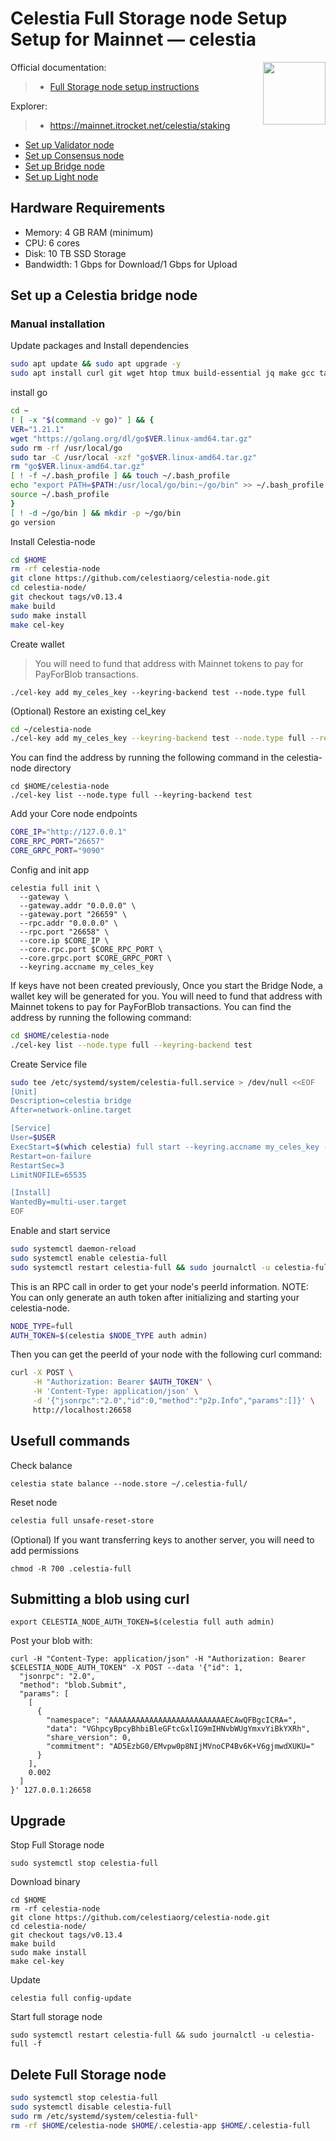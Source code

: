 <div>
<h1 align="left" style="display: flex;"> Celestia Full Storage node Setup Setup for Mainnet — celestia</h1>
<img src="https://avatars.githubusercontent.com/u/54859940?s=200&v=4"  style="float: right;" width="100" height="100"></img>
</div>

Official documentation:
>- [Full Storage node setup instructions](https://docs.celestia.org/nodes/full-storage-node)

Explorer:
>-  https://mainnet.itrocket.net/celestia/staking

- [Set up Validator node](https://github.com/itrocket-team/testnet_guides/blob/main/celestia/README.md)
- [Set up Consensus node](https://github.com/itrocket-team/testnet_guides/blob/main/celestia/consensus.md) 
- [Set up Bridge node](https://github.com/itrocket-team/testnet_guides/blob/main/celestia/bridge.md) 
- [Set up Light node](https://github.com/itrocket-team/testnet_guides/blob/main/celestia/light.md)    

## Hardware Requirements
 - Memory: 4 GB RAM (minimum)
 - CPU: 6 cores
 - Disk: 10 TB SSD Storage
 - Bandwidth: 1 Gbps for Download/1 Gbps for Upload

## Set up a Celestia bridge node 
### Manual installation

Update packages and Install dependencies

```bash
sudo apt update && sudo apt upgrade -y
sudo apt install curl git wget htop tmux build-essential jq make gcc tar clang pkg-config libssl-dev ncdu -y 
```

install go

```bash
cd ~
! [ -x "$(command -v go)" ] && {
VER="1.21.1"
wget "https://golang.org/dl/go$VER.linux-amd64.tar.gz"
sudo rm -rf /usr/local/go
sudo tar -C /usr/local -xzf "go$VER.linux-amd64.tar.gz"
rm "go$VER.linux-amd64.tar.gz"
[ ! -f ~/.bash_profile ] && touch ~/.bash_profile
echo "export PATH=$PATH:/usr/local/go/bin:~/go/bin" >> ~/.bash_profile
source ~/.bash_profile
}
[ ! -d ~/go/bin ] && mkdir -p ~/go/bin
go version
```

Install Celestia-node

```bash
cd $HOME
rm -rf celestia-node
git clone https://github.com/celestiaorg/celestia-node.git
cd celestia-node/
git checkout tags/v0.13.4 
make build 
sudo make install 
make cel-key 
```

Create wallet
>You will need to fund that address with Mainnet tokens to pay for PayForBlob transactions.

~~~
./cel-key add my_celes_key --keyring-backend test --node.type full
~~~

(Optional) Restore an existing cel_key

~~~bash
cd ~/celestia-node
./cel-key add my_celes_key --keyring-backend test --node.type full --recover
~~~

You can find the address by running the following command in the celestia-node directory
~~~
cd $HOME/celestia-node
./cel-key list --node.type full --keyring-backend test
~~~

Add your Core node endpoints

~~~bash
CORE_IP="http://127.0.0.1"
CORE_RPC_PORT="26657"
CORE_GRPC_PORT="9090"
~~~

Config and init app
~~~
celestia full init \
  --gateway \
  --gateway.addr "0.0.0.0" \
  --gateway.port "26659" \
  --rpc.addr "0.0.0.0" \
  --rpc.port "26658" \
  --core.ip $CORE_IP \
  --core.rpc.port $CORE_RPC_PORT \
  --core.grpc.port $CORE_GRPC_PORT \
  --keyring.accname my_celes_key
~~~

If keys have not been created previously, Once you start the Bridge Node, a wallet key will be generated for you. You will need to fund that address with Mainnet tokens to pay for PayForBlob transactions. You can find the address by running the following command:

~~~bash
cd $HOME/celestia-node
./cel-key list --node.type full --keyring-backend test
~~~

Create Service file

```bash
sudo tee /etc/systemd/system/celestia-full.service > /dev/null <<EOF
[Unit]
Description=celestia bridge
After=network-online.target

[Service]
User=$USER
ExecStart=$(which celestia) full start --keyring.accname my_celes_key --metrics.tls=true --metrics --metrics.endpoint otel.celestia.observer
Restart=on-failure
RestartSec=3
LimitNOFILE=65535

[Install]
WantedBy=multi-user.target
EOF
```

Enable and start service

```bash
sudo systemctl daemon-reload
sudo systemctl enable celestia-full
sudo systemctl restart celestia-full && sudo journalctl -u celestia-full -f
```

This is an RPC call in order to get your node's peerId information. NOTE: You can only generate an auth token after initializing and starting your celestia-node.

~~~bash
NODE_TYPE=full
AUTH_TOKEN=$(celestia $NODE_TYPE auth admin)
~~~

Then you can get the peerId of your node with the following curl command:

~~~bash
curl -X POST \
     -H "Authorization: Bearer $AUTH_TOKEN" \
     -H 'Content-Type: application/json' \
     -d '{"jsonrpc":"2.0","id":0,"method":"p2p.Info","params":[]}' \
     http://localhost:26658
~~~

## Usefull commands

Check balance
~~~
celestia state balance --node.store ~/.celestia-full/
~~~

Reset node
~~~bash
celestia full unsafe-reset-store
~~~

(Optional) If you want transferring keys to another server, you will need to add permissions

~~~
chmod -R 700 .celestia-full
~~~

## Submitting a blob using curl

~~~
export CELESTIA_NODE_AUTH_TOKEN=$(celestia full auth admin)
~~~

Post your blob with:
~~~
curl -H "Content-Type: application/json" -H "Authorization: Bearer $CELESTIA_NODE_AUTH_TOKEN" -X POST --data '{"id": 1,
  "jsonrpc": "2.0",
  "method": "blob.Submit",
  "params": [
    [
      {
        "namespace": "AAAAAAAAAAAAAAAAAAAAAAAAAAECAwQFBgcICRA=",
        "data": "VGhpcyBpcyBhbiBleGFtcGxlIG9mIHNvbWUgYmxvYiBkYXRh",
        "share_version": 0,
        "commitment": "AD5EzbG0/EMvpw0p8NIjMVnoCP4Bv6K+V6gjmwdXUKU="
      }
    ],
    0.002
  ]
}' 127.0.0.1:26658
~~~

## Upgrade

Stop Full Storage node
~~~
sudo systemctl stop celestia-full
~~~

Download binary
~~~
cd $HOME
rm -rf celestia-node
git clone https://github.com/celestiaorg/celestia-node.git
cd celestia-node/
git checkout tags/v0.13.4 
make build 
sudo make install 
make cel-key 
~~~

Update
~~~
celestia full config-update
~~~

Start full storage node
~~~
sudo systemctl restart celestia-full && sudo journalctl -u celestia-full -f
~~~


## Delete Full Storage node

~~~bash
sudo systemctl stop celestia-full
sudo systemctl disable celestia-full
sudo rm /etc/systemd/system/celestia-full*
rm -rf $HOME/celestia-node $HOME/.celestia-app $HOME/.celestia-full
~~~
